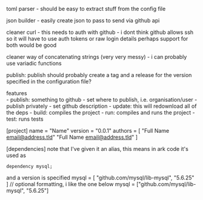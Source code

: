 toml parser
    - should be easy to extract stuff from the config
      file

json builder
    - easily create json to pass to send via
      github api

cleaner curl
    - this needs to auth with github
    - i dont think github allows ssh so it will
      have to use auth tokens or raw login details
      perhaps support for both would be good

cleaner way of concatenating strings (very very messy)
    - i can probably use variadic functions

publish:
    publish should probably create a tag and a release
    for the version specified in the configuration file?

features    
    - publish: something to github
        - set where to publish, i.e. organisation/user
        - publish privately
        - set github description
    - update: this will redownload all of the deps
    - build: compiles the project
    - run: compiles and runs the project
    - test: runs tests

[project]
name = "Name"
version = "0.0.1"
authors = [
    "Full Name <email@address.tld>"
    "Full Name <email@address.tld>"
]

[dependencies]
note that I've given it an alias,
this means in ark code it's used as

    dependency mysql;                       

and a version is specified
mysql = [
    "github.com/mysql/lib-mysql", 
    "5.6.25"
]
// optional formatting, i like the one below
mysql = ["github.com/mysql/lib-mysql", "5.6.25"]
